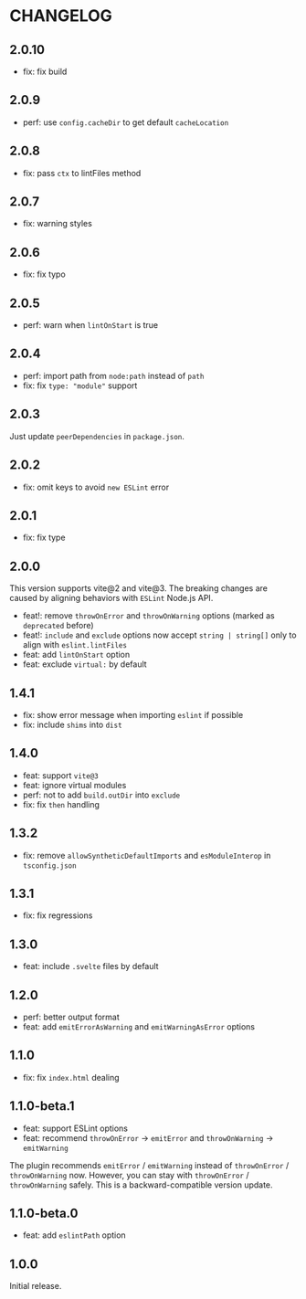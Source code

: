 # CHANGELOG

## 2.0.10

- fix: fix build

## 2.0.9

- perf: use `config.cacheDir` to get default `cacheLocation`

## 2.0.8

- fix: pass `ctx` to lintFiles method

## 2.0.7

- fix: warning styles

## 2.0.6

- fix: fix typo

## 2.0.5

- perf: warn when `lintOnStart` is true

## 2.0.4

- perf: import path from `node:path` instead of `path`
- fix: fix `type: "module"` support

## 2.0.3

Just update `peerDependencies` in `package.json`.

## 2.0.2

- fix: omit keys to avoid `new ESLint` error

## 2.0.1

- fix: fix type

## 2.0.0

This version supports vite@2 and vite@3. The breaking changes are caused by aligning behaviors with `ESLint` Node.js API.

- feat!: remove `throwOnError` and `throwOnWarning` options (marked as `deprecated` before)
- feat!: `include` and `exclude` options now accept `string | string[]` only to align with `eslint.lintFiles`
- feat: add `lintOnStart` option
- feat: exclude `virtual:` by default

## 1.4.1

- fix: show error message when importing `eslint` if possible
- fix: include `shims` into `dist`

## 1.4.0

- feat: support `vite@3`
- feat: ignore virtual modules
- perf: not to add `build.outDir` into `exclude`
- fix: fix `then` handling

## 1.3.2

- fix: remove `allowSyntheticDefaultImports` and `esModuleInterop` in `tsconfig.json`

## 1.3.1

- fix: fix regressions

## 1.3.0

- feat: include `.svelte` files by default

## 1.2.0

- perf: better output format
- feat: add `emitErrorAsWarning` and `emitWarningAsError` options

## 1.1.0

- fix: fix `index.html` dealing

## 1.1.0-beta.1

- feat: support ESLint options
- feat: recommend `throwOnError` -> `emitError` and `throwOnWarning` -> `emitWarning`

The plugin recommends `emitError` / `emitWarning` instead of `throwOnError` / `throwOnWarning` now. However, you can stay with `throwOnError` / `throwOnWarning` safely. This is a backward-compatible version update.

## 1.1.0-beta.0

- feat: add `eslintPath` option

## 1.0.0

Initial release.
